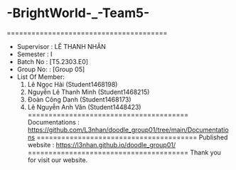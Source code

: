 # -BrightWorld-_-Team5-
=======================================
+ Supervisor		: LÊ THANH NHÂN
+ Semester		: I	
+ Batch No		: [T5.2303.E0]	
+ Group No:		: [Group 05]
+ List Of Member:
	1. Lê Ngọc Hải 	(Student1468198)
	2. Nguyễn Lê Thanh Minh	(Student1468215)
	3. Đoàn Công Danh	(Student1468173)
	4. Lê Nguyễn Anh Văn (Student1448423)
=======================================
Documentations : https://github.com/L3nhan/doodle_group01/tree/main/Documentations
=======================================
Published website : https://l3nhan.github.io/doodle_group01/
=======================================
Thank you for visit our website.

